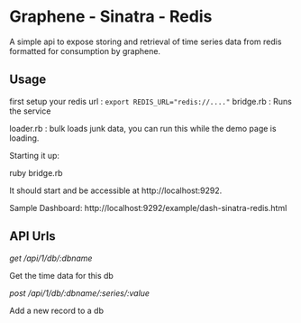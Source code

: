 Graphene - Sinatra - Redis
==========================
A simple api to expose storing and retrieval of time series data from redis formatted for consumption by graphene.

Usage
--------
first setup your redis url :
`
export REDIS_URL="redis://...."
`
bridge.rb : Runs the service

loader.rb : bulk loads junk data, you can run this while the demo page is loading.

Starting it up:

ruby bridge.rb

It should start and be accessible at http://localhost:9292.

Sample Dashboard: http://localhost:9292/example/dash-sinatra-redis.html

API Urls
--------
*get /api/1/db/:dbname*

Get the time data for this db


*post /api/1/db/:dbname/:series/:value*

Add a new record to a db
